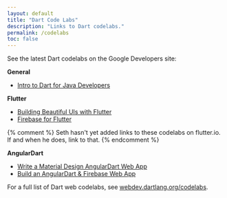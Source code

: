 ```yaml
---
layout: default
title: "Dart Code Labs"
description: "Links to Dart codelabs."
permalink: /codelabs
toc: false
---
```


See the latest Dart codelabs on the Google Developers site:

**General**
* [Intro to Dart for Java Developers](https://codelabs.developers.google.com/codelabs/from-java-to-dart)

**Flutter**
* [Building Beautiful UIs with Flutter](https://codelabs.developers.google.com/codelabs/flutter)
* [Firebase for Flutter](https://codelabs.developers.google.com/codelabs/flutter-firebase)

{% comment %}
Seth hasn't yet added links to these codelabs on flutter.io. If and
when he does, link to that.
{% endcomment %}

**AngularDart**
* [Write a Material Design AngularDart Web App](https://codelabs.developers.google.com/codelabs/your-first-angulardart-web-app)
* [Build an AngularDart & Firebase Web App](https://codelabs.developers.google.com/codelabs/angulardart-firebase-web-app)

For a full list of Dart web codelabs, see
[webdev.dartlang.org/codelabs](https://webdev.dartlang.org/codelabs).

